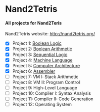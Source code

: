 # Nand2Tetris

#### All projects for Nand2Teris

Nand2Tetris website: http://nand2tetris.org/

- [x] Project 1: [Boolean Logic](https://github.com/3brhmaan/Nand2Tetris/tree/main/Projects/Boolean%20Logic%20Gates)
- [x] Project 2: [Boolean Arithmetic](https://github.com/3brhmaan/Nand2Tetris/tree/main/Projects/Boolean%20Arithmetic)
- [x] Project 3: [Sequential Logic](https://github.com/3brhmaan/Nand2Tetris/tree/main/Projects/Sequential%20Logic)
- [x] Project 4: [Machine Language](https://github.com/3brhmaan/Nand2Tetris/tree/main/Projects/Machine%20Language)
- [x] Project 5: [Computer Architecture](https://github.com/3brhmaan/Nand2Tetris/tree/main/Projects/Computer%20Architecture)
- [x] Project 6: [Assembler](https://github.com/3brhmaan/Nand2Tetris/tree/main/Projects/Assembler)
- [ ] Project 7: VM I: Stack Arithmetic
- [ ] Project 8: VM II: Program Control
- [ ] Project 9: High-Level Language
- [ ] Project 10: Compiler I: Syntax Analysis
- [ ] Project 11: Compiler II: Code Generation
- [ ] Project 12: Operating System

